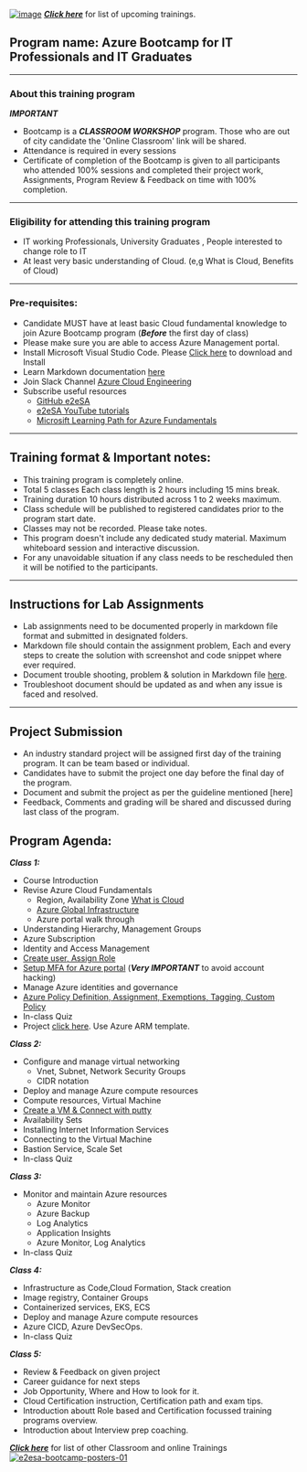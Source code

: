 [![image](https://github.com/e2eSolutionArchitect/academy/assets/62712515/47550661-2ced-4bb8-bef3-0b8bc0b17f30)](https://e2esolutionarchitect.eventbrite.com)
***[Click here](https://e2esolutionarchitect.eventbrite.com)*** for list of upcoming trainings.

## Program name: Azure Bootcamp for IT Professionals and IT Graduates

----------------------------
### About this training program

***IMPORTANT***
- Bootcamp is a ***CLASSROOM WORKSHOP*** program. Those who are out of city candidate the 'Online Classroom' link will be shared.
- Attendance is required in every sessions
- Certificate of completion of the Bootcamp is given to all participants who attended 100% sessions and completed their project work, Assignments, Program Review & Feedback on time with 100% completion. 

----------------------------
### Eligibility for attending this training program
- IT working Professionals, University Graduates , People interested to change role to IT
- At least very basic understanding of Cloud. (e,g What is Cloud, Benefits of Cloud)
----------------------------

### Pre-requisites: 
- Candidate MUST have at least basic Cloud fundamental knowledge to join Azure Bootcamp program
(***Before*** the first day of class)
- Please make sure you are able to access Azure Management portal. 
- Install Microsoft Visual Studio Code. Please [Click here](https://code.visualstudio.com/download) to download and Install
- Learn Markdown documentation [here](https://www.markdownguide.org/cheat-sheet/)
- Join Slack Channel [Azure Cloud Engineering](https://talentdevelop-u8d3237.slack.com/archives/C04KCD5HPC1)
- Subscribe useful resources 
  - [GitHub e2eSA](https://github.com/e2eSolutionArchitect/scripts)
  - [e2eSA YouTube tutorials](https://www.youtube.com/channel/UC5Juuk7aTvbRmrABMq4onJA/videos)
  - [Microsift Learning Path for Azure Fundamentals](https://learn.microsoft.com/en-us/certifications/azure-fundamentals/)

----------------------------

## Training format & Important notes:

- This training program is completely online.
- Total 5 classes Each class length is 2 hours including 15 mins break.
- Training duration 10 hours distributed across 1 to 2 weeks maximum.
- Class schedule will be published to registered candidates prior to the program start date.
- Classes may not be recorded. Please take notes.
- This program doesn't include any dedicated study material. Maximum whiteboard session and interactive discussion. 
- For any unavoidable situation if any class needs to be rescheduled then it will be notified to the participants. 

----------------------------

## Instructions for Lab Assignments
- Lab assignments need to be documented properly in markdown file format and submitted in designated folders.
- Markdown file should contain the assignment problem, Each and every steps to create the solution with screenshot and code snippet where ever required.
- Document trouble shooting, problem & solution in Markdown file [here](https://github.com/e2eSolutionArchitect/KEDB/blob/main/azure/azure-troubleshoot.md).
- Troubleshoot document should be updated as and when any issue is faced and resolved. 

----------------------------

## Project Submission
- An industry standard project will be assigned first day of the training program. It can be team based or individual.
- Candidates have to submit the project one day before the final day of the program.
- Document and submit the project as per the guideline mentioned [here]
- Feedback, Comments and grading will be shared and discussed during last class of the program.

## Program Agenda:

***Class 1:***
  - Course Introduction
  - Revise Azure Cloud Fundamentals
    - Region, Availability Zone [What is Cloud](https://azure.microsoft.com/en-us/explore/global-infrastructure) 
    - [Azure Global Infrastructure](https://infrastructuremap.microsoft.com/)
    - Azure portal walk through
  - Understanding Hierarchy, Management Groups
  - Azure Subscription
  - Identity and Access Management
  - [Create user, Assign Role](https://www.youtube.com/watch?v=0Lb4I2z0aSA)
  - [Setup MFA for Azure portal](https://www.youtube.com/watch?v=0Lb4I2z0aSA) (***Very IMPORTANT*** to avoid account hacking)
  - Manage Azure identities and governance
  - [Azure Policy Definition, Assignment, Exemptions, Tagging, Custom Policy](https://www.youtube.com/watch?v=e1bvukUvQAc)
  - In-class Quiz
  - Project [click here](https://github.com/e2eSolutionArchitect/academy/blob/main/projects/azure/small-business-setup.md). Use Azure ARM template.

***Class 2:***
  - Configure and manage virtual networking
    - Vnet, Subnet, Network Security Groups
    - CIDR notation
  - Deploy and manage Azure compute resources
  - Compute resources, Virtual Machine
  - [Create a VM & Connect with putty](https://www.youtube.com/watch?v=iYfSMjbjL50&list=PLuBBTh-4TzDmj9c2kW24q5C2IfGXMMt4a)
  - Availability Sets 
  - Installing Internet Information Services
  - Connecting to the Virtual Machine
  - Bastion Service, Scale Set
  - In-class Quiz

***Class 3:***
  - Monitor and maintain Azure resources
    - Azure Monitor
    - Azure Backup
    - Log Analytics
    - Application Insights
    - Azure Monitor, Log Analytics
  - In-class Quiz

***Class 4:***
- Infrastructure as Code,Cloud Formation, Stack creation
- Image registry, Container Groups
- Containerized services, EKS, ECS
- Deploy and manage Azure compute resources
- Azure CICD, Azure DevSecOps.
- In-class Quiz

***Class 5:***
- Review & Feedback on given project
- Career guidance for next steps
- Job Opportunity, Where and How to look for it.
- Cloud Certification instruction, Certification path and exam tips.
- Introduction aboutt Role based and Certification focussed training programs overview.
- Introduction about Interview prep coaching.     

***[Click here](https://e2esolutionarchitect.eventbrite.com)*** for list of other Classroom and online Trainings 
[![e2esa-bootcamp-posters-01](https://github.com/e2eSolutionArchitect/terraform/assets/62712515/485d9a63-da4b-4308-853d-cca3a5334e89)](https://e2esolutionarchitect.eventbrite.ca)
